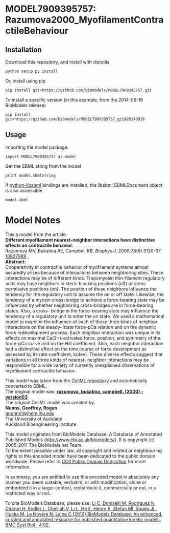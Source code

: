 # MODEL7909395757: Razumova2000_MyofilamentContractileBehaviour

## Installation

Download this repository, and install with distutils

`python setup.py install`

Or, install using pip

`pip install git+https://github.com/biomodels/MODEL7909395757.git`

To install a specific version (in this example, from the 2014-09-16 BioModels release)

`pip install git+https://github.com/biomodels/MODEL7909395757.git@20140916`

## Usage

Importing the model package.

`import MODEL7909395757 as model`

Get the SBML string from the model

`print model.sbmlString`

If [python-libsbml](https://pypi.python.org/pypi/python-libsbml) bindings are
installed, the libsbml.SBMLDocument object is also accessible

`model.sbml`


# Model Notes


This a model from the article:  
**Different myofilament nearest-neighbor interactions have distinctive effects on contractile behavior.**   
Razumova MV, Bukatina AE, Campbell KB. _Biophys J._ 2000;78(6):3120-37
[10827989](http://www.ncbi.nlm.nih.gov/pubmed/10827989) ,  
**Abstract:**   
Cooperativity in contractile behavior of myofilament systems almost assuredly
arises because of interactions between neighboring sites. These interactions
may be of different kinds. Tropomyosin thin-filament regulatory units may have
neighbors in steric blocking positions (off) or steric permissive positions
(on). The position of these neighbors influence the tendency for the
regulatory unit to assume the on or off state. Likewise, the tendency of a
myosin cross-bridge to achieve a force-bearing state may be influenced by
whether neighboring cross-bridges are in force-bearing states. Also, a cross-
bridge in the force-bearing state may influence the tendency of a regulatory
unit to enter the on state. We used a mathematical model to examine the
influence of each of these three kinds of neighbor interactions on the steady-
state force-pCa relation and on the dynamic force redevelopment process. Each
neighbor interaction was unique in its effects on maximal Ca(2+)-activated
force, position, and symmetry of the force-pCa curve and on the Hill
coefficient. Also, each neighbor interaction had a distinctive effect on the
time course of force development as assessed by its rate coefficient, k(dev).
These diverse effects suggest that variations in all three kinds of nearest-
neighbor interactions may be responsible for a wide variety of currently
unexplained observations of myofilament contractile behavior.

This model was taken from the [CellML
repository](http://www.cellml.org/models) and automatically converted to SBML.  
The original model was: [ **razumova, bukatina, campbell. (2000) - version03**
](http://www.cellml.org/models/razumova_bukatina_campbell_2000_version03)  
The original CellML model was created by:  
**Nunns, Geoffrey, Rogan**   
gnunns1@jhem.jhu.edu  
The University of Auckland  
Auckland Bioengineering Institute  

This model originates from BioModels Database: A Database of Annotated
Published Models (http://www.ebi.ac.uk/biomodels/). It is copyright (c)
2005-2011 The BioModels.net Team.  
To the extent possible under law, all copyright and related or neighbouring
rights to this encoded model have been dedicated to the public domain
worldwide. Please refer to [CC0 Public Domain
Dedication](http://creativecommons.org/publicdomain/zero/1.0/) for more
information.

In summary, you are entitled to use this encoded model in absolutely any
manner you deem suitable, verbatim, or with modification, alone or embedded it
in a larger context, redistribute it, commercially or not, in a restricted way
or not..  
  
To cite BioModels Database, please use: [Li C, Donizelli M, Rodriguez N,
Dharuri H, Endler L, Chelliah V, Li L, He E, Henry A, Stefan MI, Snoep JL,
Hucka M, Le Novère N, Laibe C (2010) BioModels Database: An enhanced, curated
and annotated resource for published quantitative kinetic models. BMC Syst
Biol., 4:92.](http://www.ncbi.nlm.nih.gov/pubmed/20587024)


